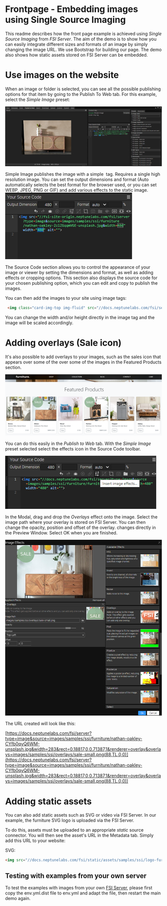 # Frontpage - Embedding images using Single Source Imaging

This readme describes how the front page example is achieved using *Single Source Imaging* from *FSI Server*.
The aim of the demo is to show how you can easily integrate different sizes and formats of an image by simply changing the image URL.
We use Bootstrap for building our page.
The demo also shows how static assets stored on FSI Server can be embedded.

# Use images on the website

When an image or folder is selected, you can see all the possible publishing options for that item by going to the Publish To Web tab.
For this example, select the *Simple Image* preset:

![Config Image](readme-front-1.png)

Simple Image publishes the image with a simple <img> tag. Requires a single high resolution image. You can set the output dimensions and format (Auto automatically selects the best format for the browser used, or you can set WEBP, JPEG, PNG or GIF) and add various effects to the static image.
![Config Image](readme-front-2.png)

The Source Code section allows you to control the appearance of your image or viewer by setting the dimensions and format, as well as adding effects or cropping options.
This section also displays the source code for your chosen publishing option, which you can edit and copy to publish the images.

You can then add the images to your site using image tags:

```html
 <img class="card-img-top img-fluid" src="//docs.neptunelabs.com/fsi/server?type=image&source=images/samples/ssi/furniture/nathan-oakley-boFO5uIUKUU-unsplash.jpg&width=283" alt="" width="283">
```
You can change the width and/or height directly in the image tag and the image will be scaled accordingly.

# Adding overlays (Sale icon)

It's also possible to add overlays to your images, such as the sales icon that appears over some of the
over some of the images in the Featured Products section.

![Config Image](readme-front-3.png)

You can do this easily in the *Publish to Web* tab. With the *Simple Image* preset selected
select the effects icon in the Source Code toolbar.

![Config Image](readme-front-4.png)

In the Modal, drag and drop the *Overlays* effect onto the image.
Select the image path where your overlay is stored on FSI Server. You can then change the opacity, position and offset of the overlay.
changes directly in the Preview Window.
Select OK when you are finished.

![Config Image](readme-front-5.png)

The URL created will look like this:


[https://docs.neptunelabs.com/fsi/server?type=image&source=images/samples/ssi/furniture/nathan-oakley-CYfb0qyQ6WM-unsplash.jpg&width=283&rect=0.18817,0,0.71387,1&renderer=overlay&overlays=images/samples/ssi/overlays/sale-small.png(88,TL,0,0)](https://docs.neptunelabs.com/fsi/server?type=image&source=images/samples/ssi/furniture/nathan-oakley-CYfb0qyQ6WM-unsplash.jpg&width=283&rect=0.18817,0,0.71387,1&renderer=overlay&overlays=images/samples/ssi/overlays/sale-small.png(88,TL,0,0))


# Adding static assets

You can also add static assets such as SVG or video via FSI Server. In our example, the furniture SVG logo is uploaded via the
FSI Server.

To do this, assets must be uploaded to an appropriate *static* source connector.
You will then see the asset's URL in the Metadata tab.
Simply add this URL to your website:

SVG:
```html
<img src="//docs.neptunelabs.com/fsi/static/assets/samples/ssi/logo-furniture-gre.svg" height="24">
```

## Testing with examples from  your own server

To test the examples with images from your own [FSI Server](https://www.neptunelabs.com/fsi-server/), please first copy the env.yml.dist file to env.yml and adapt the file, then restart the main demo again.
